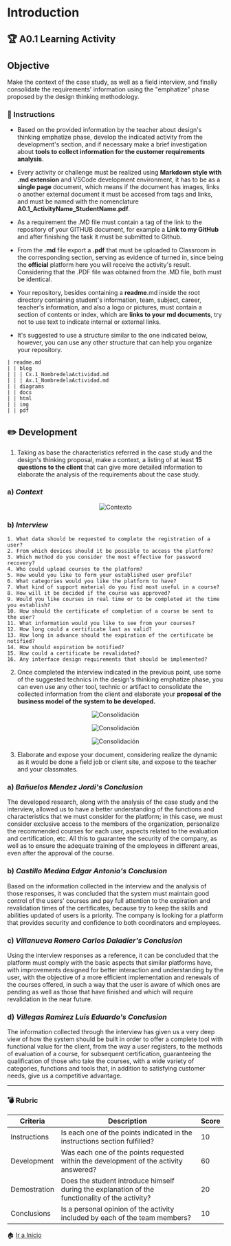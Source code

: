 # Introduction
## :trophy: A0.1 Learning Activity
## Objective

Make the context of the case study, as well as a field interview, and finally consolidate the requirements' information using the "emphatize" phase proposed by the design thinking methodology.

### :blue_book: Instructions

* Based on the provided information by the teacher about design's thinking emphatize phase, develop the indicated activity from the development's section, and if necessary make a brief investigation about **tools to collect information for the customer requirements analysis**.

* Every activity or challenge must be realized using **Markdown style with .md extension** and VSCode development environment, it has to be as a **single page** document, which means if the document has images, links o another external document it must be accesed from tags and links, and must be named with the nomenclature **A0.1_ActivityName_StudentName.pdf**.

* As a requirement the .MD file must contain a tag of the link to the repository of your GITHUB document, for example a **Link to my GitHub** and after finishing the task it must be submitted to Github.

* From the **.md** file export a **.pdf** that must be uploaded to Classroom in the corresponding section, serving as evidence of turned in, since being the **official** platform here you will receive the activity's result.
Considering that the .PDF file was obtained from the .MD file, both must be identical.

* Your repository, besides containing a **readme**.md inside the root directory containing student's information, team, subject, career, teacher's information, and also a logo or pictures, must contain a section of contents or index, which are **links to your md documents**, try not to use text to indicate internal or external links.

* It's suggested to use a structure similar to the one indicated below, however, you can use any other structure that can help you organize your repository.

~~~
| readme.md
| | blog
| | | Cx.1_NombredelaActividad.md
| | | Ax.1_NombredelaActividad.md
| | diagrams
| | docs
| | html
| | img
| | pdf
~~~

## :pencil2: Development

1. Taking as base the characteristics referred in the case study and the design's thinking proposal, make a context, a listing of at least **15 questions to the client** that can give more detailed information to elaborate the analysis of the requirements about the case study.

### a) *Context*

<p align="center">
    <img alt="Contexto" src="https://raw.githubusercontent.com/CarlosVillanueva1721/Analisis-avanzado-de-software/main/img/A0.1_Context.png">
</p>

### b) *Interview*

    1. What data should be requested to complete the registration of a user?
    2. From which devices should it be possible to access the platform?
    3. Which method do you consider the most effective for password recovery?
    4. Who could upload courses to the platform?
    5. How would you like to form your established user profile?
    6. What categories would you like the platform to have?
    7. What kind of support material do you find most useful in a course?
    8. How will it be decided if the course was approved?
    9. Would you like courses in real time or to be completed at the time you establish?
    10. How should the certificate of completion of a course be sent to the user?
    11. What information would you like to see from your courses?
    12. How long could a certificate last as valid?
    13. How long in advance should the expiration of the certificate be notified?
    14. How should expiration be notified?
    15. How could a certificate be revalidated?
    16. Any interface design requirements that should be implemented?

2. Once completed the interview indicated in the previous point, use some of the suggested technics in the design's thinking emphatize phase, you can even use any other tool, technic or artifact to consolidate the collected information from the client and elaborate your **proposal of the business model of the system to be developed.**

<p align="center">
    <img alt="Consolidación" src="https://raw.githubusercontent.com/CarlosVillanueva1721/Analisis-avanzado-de-software/main/img/A0.1_WhatHowWhy_1.png">
</p>
<p align="center">
    <img alt="Consolidación" src="https://raw.githubusercontent.com/CarlosVillanueva1721/Analisis-avanzado-de-software/main/img/A0.1_WhatHowWhy_2.png">
</p>
<p align="center">
    <img alt="Consolidación" src="https://raw.githubusercontent.com/CarlosVillanueva1721/Analisis-avanzado-de-software/main/img/A0.1_WhatHowWhy_3.png">
</p>

3. Elaborate and expose your document, considering realize the dynamic as it would be done a field job or client site, and expose to the teacher and your classmates.

### a) *Bañuelos Mendez Jordi's Conclusion*

The developed research, along with the analysis of the case study and the interview, allowed us to have a better understanding of the functions and characteristics that we must consider for the platform; in this case, we must consider exclusive access to the members of the organization, personalize the recommended courses for each user, aspects related to the evaluation and certification, etc. All this to guarantee the security of the company, as well as to ensure the adequate training of the employees in different areas, even after the approval of the course.

### b) *Castillo Medina Edgar Antonio's Conclusion*

Based on the information collected in the interview and the analysis of those responses, it was concluded that the system must maintain good control of the users' courses and pay full attention to the expiration and revalidation times of the certificates, because try to keep the skills and abilities updated of users is a priority. The company is looking for a platform that provides security and confidence to both coordinators and employees.


### c) *Villanueva Romero Carlos Daladier's Conclusion*

Using the interview responses as a reference, it can be concluded that the platform must comply with the basic aspects that similar platforms have, with improvements designed for better interaction and understanding by the user, with the objective of a more efficient implementation and renewals of the courses offered, in such a way that the user is aware of which ones are pending as well as those that have finished and which will require revalidation in the near future.

### d) *Villegas Ramirez Luis Eduardo's Conclusion*

The information collected through the interview has given us a very deep view of how the system should be built in order to offer a complete tool with functional value for the client, from the way a user registers, to the methods of evaluation of a course, for subsequent certification, guaranteeing the qualification of those who take the courses, with a wide variety of categories, functions and tools that, in addition to satisfying customer needs, give us a competitive advantage.

___

### :bomb: Rubric

| Criteria | Description | Score |
| ------------- | -------------------------------------------------------------------------------------------- | ------- |
| Instructions | Is each one of the points indicated in the instructions section fulfilled? | 10 |
| Development | Was each one of the points requested within the development of the activity answered? | 60 |
| Demostration | Does the student introduce himself during the explanation of the functionality of the activity? | 20 |
| Conclusions | Is a personal opinion of the activity included by each of the team members? | 10 |

:house: [Ir a Inicio](https://github.com/CarlosVillanueva1721/Analisis-avanzado-de-software "Github")
